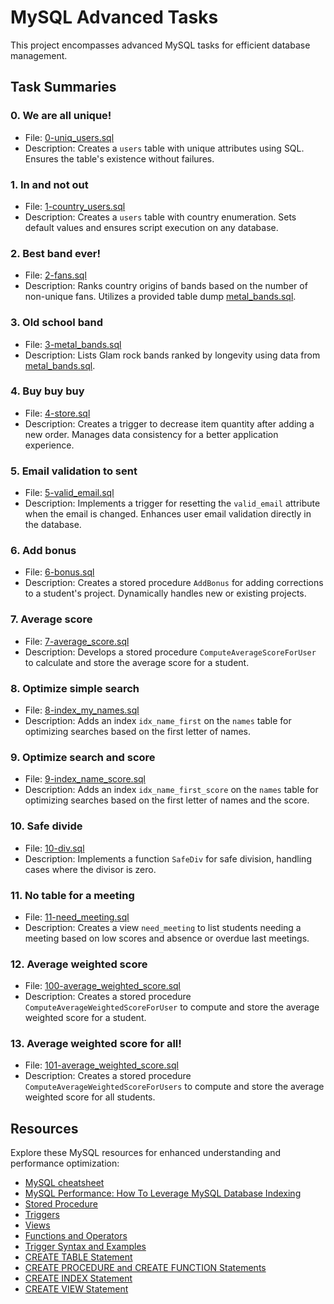 # MySQL Advanced Tasks

This project encompasses advanced MySQL tasks for efficient database management.

## Task Summaries

### 0. **We are all unique!**
- File: [0-uniq_users.sql](0-uniq_users.sql)
- Description: Creates a `users` table with unique attributes using SQL. Ensures the table's existence without failures.

### 1. **In and not out**
- File: [1-country_users.sql](1-country_users.sql)
- Description: Creates a `users` table with country enumeration. Sets default values and ensures script execution on any database.

### 2. **Best band ever!**
- File: [2-fans.sql](2-fans.sql)
- Description: Ranks country origins of bands based on the number of non-unique fans. Utilizes a provided table dump [metal_bands.sql](metal_bands.sql).

### 3. **Old school band**
- File: [3-metal_bands.sql](3-metal_bands.sql)
- Description: Lists Glam rock bands ranked by longevity using data from [metal_bands.sql](metal_bands.sql).

### 4. **Buy buy buy**
- File: [4-store.sql](4-store.sql)
- Description: Creates a trigger to decrease item quantity after adding a new order. Manages data consistency for a better application experience.

### 5. **Email validation to sent**
- File: [5-valid_email.sql](5-valid_email.sql)
- Description: Implements a trigger for resetting the `valid_email` attribute when the email is changed. Enhances user email validation directly in the database.

### 6. **Add bonus**
- File: [6-bonus.sql](6-bonus.sql)
- Description: Creates a stored procedure `AddBonus` for adding corrections to a student's project. Dynamically handles new or existing projects.

### 7. **Average score**
- File: [7-average_score.sql](7-average_score.sql)
- Description: Develops a stored procedure `ComputeAverageScoreForUser` to calculate and store the average score for a student.

### 8. **Optimize simple search**
- File: [8-index_my_names.sql](8-index_my_names.sql)
- Description: Adds an index `idx_name_first` on the `names` table for optimizing searches based on the first letter of names.

### 9. **Optimize search and score**
- File: [9-index_name_score.sql](9-index_name_score.sql)
- Description: Adds an index `idx_name_first_score` on the `names` table for optimizing searches based on the first letter of names and the score.

### 10. **Safe divide**
- File: [10-div.sql](10-div.sql)
- Description: Implements a function `SafeDiv` for safe division, handling cases where the divisor is zero.

### 11. **No table for a meeting**
- File: [11-need_meeting.sql](11-need_meeting.sql)
- Description: Creates a view `need_meeting` to list students needing a meeting based on low scores and absence or overdue last meetings.

### 12. **Average weighted score**
- File: [100-average_weighted_score.sql](100-average_weighted_score.sql)
- Description: Creates a stored procedure `ComputeAverageWeightedScoreForUser` to compute and store the average weighted score for a student.

### 13. **Average weighted score for all!**
- File: [101-average_weighted_score.sql](101-average_weighted_score.sql)
- Description: Creates a stored procedure `ComputeAverageWeightedScoreForUsers` to compute and store the average weighted score for all students.

## Resources
Explore these MySQL resources for enhanced understanding and performance optimization:
- [MySQL cheatsheet](https://intranet.alxswe.com/rltoken/8w9di_hk19DIMSBEV3EayQ)
- [MySQL Performance: How To Leverage MySQL Database Indexing](https://intranet.alxswe.com/rltoken/2GJbZ48zRPA70o2YhTdH7g)
- [Stored Procedure](https://intranet.alxswe.com/rltoken/K180X2OCzb6gzPngjn-EIg)
- [Triggers](https://intranet.alxswe.com/rltoken/cJ1qA4o-rRm4rWIsqYKSZg)
- [Views](https://intranet.alxswe.com/rltoken/vHg1z3UAOcWMvOt8xZHeiA)
- [Functions and Operators](https://intranet.alxswe.com/rltoken/g-c1m6iljScpi4LeqxBRqQ)
- [Trigger Syntax and Examples](https://intranet.alxswe.com/rltoken/gLVwKjQfRL0Jr_nWqAS7VQ)
- [CREATE TABLE Statement](https://intranet.alxswe.com/rltoken/X789nJ22H6HVh1uCQPl0lg)
- [CREATE PROCEDURE and CREATE FUNCTION Statements](https://intranet.alxswe.com/rltoken/mfrWMt1KL3NHXblJykMgZg)
- [CREATE INDEX Statement](https://intranet.alxswe.com/rltoken/oCu8Rg9WfKyF4BhTt8dZGQ)
- [CREATE VIEW Statement](https://intranet.alxswe.com/rltoken/FEZNlZFKZmD1ISnLINkCwQ)
